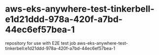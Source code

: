 # aws-eks-anywhere-test-tinkerbell-e1d21ddd-978a-420f-a7bd-44ec6ef57bea-1
repository for use with E2E test job aws-eks-anywhere-test-tinkerbell:e1d21ddd-978a-420f-a7bd-44ec6ef57bea-1
